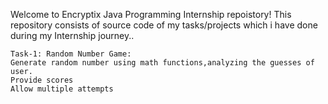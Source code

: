  Welcome to Encryptix Java Programming Internship repoistory! This repository consists of source code of my tasks/projects which i have done during my Internship journey..
 
    Task-1: Random Number Game:
    Generate random number using math functions,analyzing the guesses of user.
    Provide scores
    Allow multiple attempts
